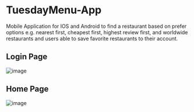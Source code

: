 # TuesdayMenu-App
Mobile Application for IOS and Android to find a restaurant based on prefer options e.g. nearest first, cheapest first, highest review first, and worldwide restaurants and users able to save favorite restaurants to their account.

## Login Page
![image](https://github.com/kengkeng852/TuesdayMenu-App/assets/88934262/5d82c239-b431-4be9-bc60-c4eb5cb70de2)

## Home Page
![image](https://github.com/kengkeng852/TuesdayMenu-App/assets/88934262/c557424b-c984-4ab8-a965-b6c4daafff9e)
